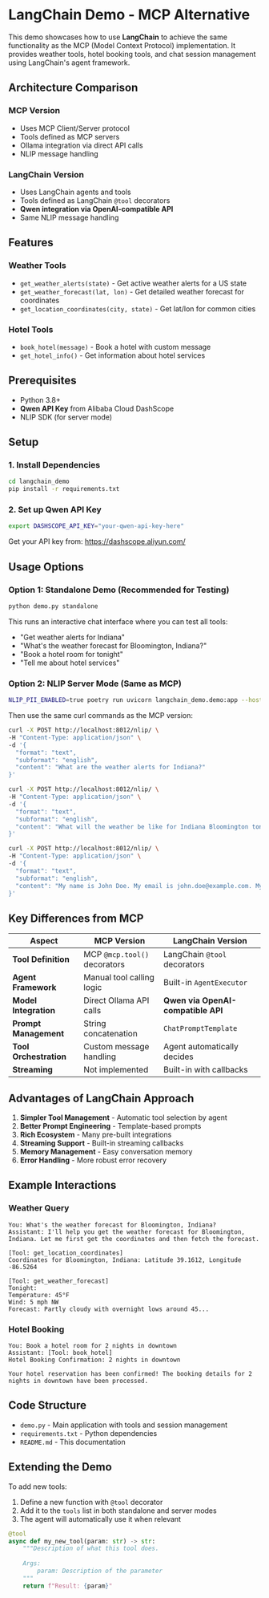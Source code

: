 # LangChain Demo - MCP Alternative

This demo showcases how to use **LangChain** to achieve the same functionality as the MCP (Model Context Protocol) implementation. It provides weather tools, hotel booking tools, and chat session management using LangChain's agent framework.

## Architecture Comparison

### MCP Version
- Uses MCP Client/Server protocol
- Tools defined as MCP servers
- Ollama integration via direct API calls
- NLIP message handling

### LangChain Version  
- Uses LangChain agents and tools
- Tools defined as LangChain `@tool` decorators
- **Qwen integration via OpenAI-compatible API**
- Same NLIP message handling

## Features

### Weather Tools
- `get_weather_alerts(state)` - Get active weather alerts for a US state
- `get_weather_forecast(lat, lon)` - Get detailed weather forecast for coordinates
- `get_location_coordinates(city, state)` - Get lat/lon for common cities

### Hotel Tools
- `book_hotel(message)` - Book a hotel with custom message
- `get_hotel_info()` - Get information about hotel services

## Prerequisites
- Python 3.8+
- **Qwen API Key** from Alibaba Cloud DashScope
- NLIP SDK (for server mode)

## Setup

### 1. Install Dependencies
```bash
cd langchain_demo
pip install -r requirements.txt
```

### 2. Set up Qwen API Key
```bash
export DASHSCOPE_API_KEY="your-qwen-api-key-here"
```

Get your API key from: https://dashscope.aliyun.com/

## Usage Options

### Option 1: Standalone Demo (Recommended for Testing)
```bash
python demo.py standalone
```

This runs an interactive chat interface where you can test all tools:
- "Get weather alerts for Indiana" 
- "What's the weather forecast for Bloomington, Indiana?"
- "Book a hotel room for tonight"
- "Tell me about hotel services"

### Option 2: NLIP Server Mode (Same as MCP)
```bash
NLIP_PII_ENABLED=true poetry run uvicorn langchain_demo.demo:app --host 0.0.0.0 --port 8012 --reload
```

Then use the same curl commands as the MCP version:

```bash
curl -X POST http://localhost:8012/nlip/ \
-H "Content-Type: application/json" \
-d '{
  "format": "text",
  "subformat": "english", 
  "content": "What are the weather alerts for Indiana?"
}'
```

```bash
curl -X POST http://localhost:8012/nlip/ \
-H "Content-Type: application/json" \
-d '{
  "format": "text",
  "subformat": "english",
  "content": "What will the weather be like for Indiana Bloomington tonight?"
}'
```

```bash
curl -X POST http://localhost:8012/nlip/ \
-H "Content-Type: application/json" \
-d '{
  "format": "text",
  "subformat": "english",
  "content": "My name is John Doe. My email is john.doe@example.com. My phone number is 123-456-7890. My address is 123 Main St, Anytown, USA. What will the weather be like for Indiana Bloomington?"
}'
```

## Key Differences from MCP

| Aspect | MCP Version | LangChain Version |
|--------|-------------|-------------------|
| **Tool Definition** | MCP `@mcp.tool()` decorators | LangChain `@tool` decorators |
| **Agent Framework** | Manual tool calling logic | Built-in `AgentExecutor` |
| **Model Integration** | Direct Ollama API calls | **Qwen via OpenAI-compatible API** |
| **Prompt Management** | String concatenation | `ChatPromptTemplate` |
| **Tool Orchestration** | Custom message handling | Agent automatically decides |
| **Streaming** | Not implemented | Built-in with callbacks |

## Advantages of LangChain Approach

1. **Simpler Tool Management** - Automatic tool selection by agent
2. **Better Prompt Engineering** - Template-based prompts
3. **Rich Ecosystem** - Many pre-built integrations
4. **Streaming Support** - Built-in streaming callbacks
5. **Memory Management** - Easy conversation memory
6. **Error Handling** - More robust error recovery

## Example Interactions

### Weather Query
```
You: What's the weather forecast for Bloomington, Indiana?
Assistant: I'll help you get the weather forecast for Bloomington, Indiana. Let me first get the coordinates and then fetch the forecast.

[Tool: get_location_coordinates]
Coordinates for Bloomington, Indiana: Latitude 39.1612, Longitude -86.5264

[Tool: get_weather_forecast] 
Tonight:
Temperature: 45°F
Wind: 5 mph NW
Forecast: Partly cloudy with overnight lows around 45...
```

### Hotel Booking
```
You: Book a hotel room for 2 nights in downtown
Assistant: [Tool: book_hotel]
Hotel Booking Confirmation: 2 nights in downtown

Your hotel reservation has been confirmed! The booking details for 2 nights in downtown have been processed.
```

## Code Structure

- `demo.py` - Main application with tools and session management
- `requirements.txt` - Python dependencies
- `README.md` - This documentation

## Extending the Demo

To add new tools:

1. Define a new function with `@tool` decorator
2. Add it to the `tools` list in both standalone and server modes
3. The agent will automatically use it when relevant

```python
@tool
async def my_new_tool(param: str) -> str:
    """Description of what this tool does.
    
    Args:
        param: Description of the parameter
    """
    return f"Result: {param}"
``` 